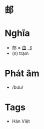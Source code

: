 # 邮

# Nghĩa
* 邮 = [由](由.md) [⻏](⻏.md)
* (n) trạm

# Phát âm
* /bưu/

# Tags
* Hán Việt

<script>window.HANZI_FIELD='邮';</script>
